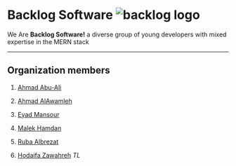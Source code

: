 # Backlog Software ![backlog logo](https://avatars.githubusercontent.com/u/111088996?s=25&u=bf4bf76e33a79f000610c25d91b1091219b1db2f&v=4)

We Are **Backlog Software!** a diverse group of young developers with mixed expertise in the MERN stack 

---

## Organization members

1. [Ahmad Abu-Ali](https://github.com/AhmedAbuAli)

2. [Ahmad AlAwamleh](https://github.com/AhmedAwamleh)

3. [Eyad Mansour](https://github.com/eyad-mansour)

4. [Malek Hamdan](https://github.com/MalekJamal)

5. [Ruba Albrezat](https://github.com/rubaalbrezat)

6. [Hodaifa Zawahreh](https://github.com/HodRZ) *TL*
